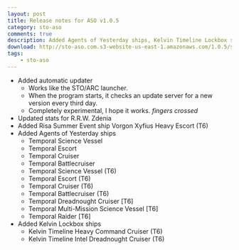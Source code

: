```yaml
---
layout: post
title: Release notes for ASO v1.0.5
category: sto-aso
comments: true
description: Added Agents of Yesterday ships, Kelvin Timeline Lockbox ships and 2016 summer event ship
download: http://sto-aso.com.s3-website-us-east-1.amazonaws.com/1.0.5/sto-aso.zip
tags:
    - sto-aso
---
```


 - Added automatic updater
    - Works like the STO/ARC launcher.
    - When the program starts, it checks an update server for a new version every third day.
    - Completely experimental, I hope it works. *fingers crossed*
 - Updated stats for R.R.W. Zdenia
 - Added Risa Summer Event ship Vorgon Xyfius Heavy Escort (T6)
 - Added Agents of Yesterday ships
    - Temporal Science Vessel
    - Temporal Escort
    - Temporal Cruiser
    - Temporal Battlecruiser
    - Temporal Science Vessel (T6)
    - Temporal Escort (T6)
    - Temporal Cruiser (T6)
    - Temporal Battlecruiser (T6)
    - Temporal Dreadnought Cruiser [T6]
    - Temporal Multi-Mission Science Vessel [T6]
    - Temporal Raider [T6]
 - Added Kelvin Lockbox ships
    - Kelvin Timeline Heavy Command Cruiser (T6)
    - Kelvin Timeline Intel Dreadnought Cruiser (T6)
	